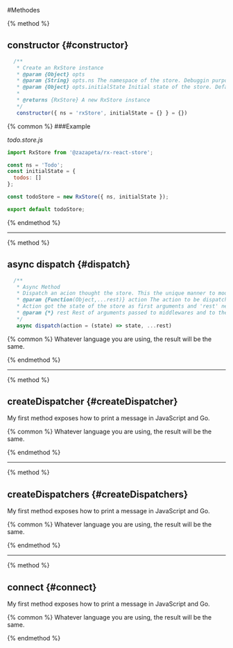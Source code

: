 #Methodes

{% method %}
## constructor {#constructor}


```js
  /**
   * Create an RxStore instance
   * @param {Object} opts
   * @param {String} opts.ns The namespace of the store. Debuggin purpose. Default: 'rxStore'
   * @param {Object} opts.initialState Initial state of the store. Default: {}
   * 
   * @returns {RxStore} A new RxStore instance
   */
   constructor({ ns = 'rxStore', initialState = {} } = {})
 ```

{% common %}
###Example

_todo.store.js_

```js
import RxStore from '@zazapeta/rx-react-store';

const ns = 'Todo';
const initialState = {
  todos: []
};

const todoStore = new RxStore({ ns, initialState });

export default todoStore;
```

{% endmethod %}

---

{% method %}
## async dispatch {#dispatch}

```js
  /**
   * Async Method
   * Dispatch an acion thought the store. This the unique manner to modify the store.
   * @param {Function(Object,...rest)} action The action to be dispatched, also callded reducer, that will modify the store.
   * Action got the state of the store as first arguments and 'rest' next.
   * @param {*} rest Rest of arguments passed to middlewares and to the action.
   */
   async dispatch(action = (state) => state, ...rest)
```

{% common %}
Whatever language you are using, the result will be the same.

{% endmethod %}

---

{% method %}
## createDispatcher {#createDispatcher}

My first method exposes how to print a message in JavaScript and Go.

{% common %}
Whatever language you are using, the result will be the same.

{% endmethod %}

---

{% method %}
## createDispatchers {#createDispatchers}

My first method exposes how to print a message in JavaScript and Go.

{% common %}
Whatever language you are using, the result will be the same.

{% endmethod %}

---

{% method %}
## connect {#connect}

My first method exposes how to print a message in JavaScript and Go.

{% common %}
Whatever language you are using, the result will be the same.

{% endmethod %}





